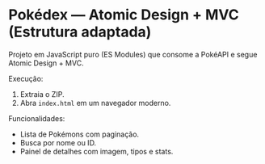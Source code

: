 # Pokédex — Atomic Design + MVC (Estrutura adaptada)

Projeto em JavaScript puro (ES Modules) que consome a PokéAPI e segue Atomic Design + MVC.

Execução:
1. Extraia o ZIP.
2. Abra `index.html` em um navegador moderno.

Funcionalidades:
- Lista de Pokémons com paginação.
- Busca por nome ou ID.
- Painel de detalhes com imagem, tipos e stats.
